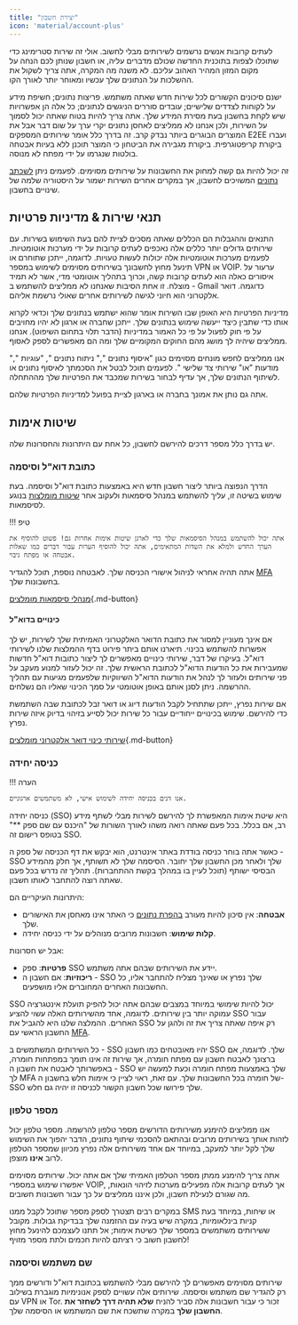 ```yaml
---
title: "יצירת חשבון"
icon: 'material/account-plus'
---
```


לעתים קרובות אנשים נרשמים לשירותים מבלי לחשוב. אולי זה שירות סטרימינג כדי שתוכלו לצפות בתוכנית החדשה שכולם מדברים עליה, או חשבון שנותן לכם הנחה על מקום המזון המהיר האהוב עליכם. לא משנה מה המקרה, אתה צריך לשקול את ההשלכות על הנתונים שלך עכשיו ומאוחר יותר לאורך הקו.

ישנם סיכונים הקשורים לכל שירות חדש שאתה משתמש. פריצות נתונים; חשיפת מידע על לקוחות לצדדים שלישיים; עובדים סוררים הניגשים לנתונים; כל אלה הן אפשרויות שיש לקחת בחשבון בעת מסירת המידע שלך. אתה צריך להיות בטוח שאתה יכול לסמוך על השירות, ולכן אנחנו לא ממליצים לאחסן נתונים יקרי ערך על שום דבר אבל את המוצרים הבוגרים ביותר נבדק קרב. זה בדרך כלל אומר שירותים המספקים E2EE ועברו ביקורת קריפטוגרפית. ביקורת מגבירה את הביטחון כי המוצר תוכנן ללא בעיות אבטחה בולטות שנגרמו על ידי מפתח לא מנוסה.

זה יכול להיות גם קשה למחוק את החשבונות על שירותים מסוימים. לפעמים ניתן [לשכתב נתונים](account-deletion.md#overwriting-account-information) המשויכים לחשבון, אך במקרים אחרים השירות ישמור על היסטוריה שלמה של שינויים בחשבון.

## תנאי שירות & מדיניות פרטיות

התנאים וההגבלות הם הכללים שאתה מסכים לציית להם בעת השימוש בשירות. עם שירותים גדולים יותר כללים אלה נאכפים לעתים קרובות על ידי מערכות אוטומטיות. לפעמים מערכות אוטומטיות אלה יכולות לעשות טעויות. לדוגמה, ייתכן שתוחרם או תינעל מחוץ לחשבונך בשירותים מסוימים לשימוש במספר VPN או VOIP. ערעור על איסורים כאלה הוא לעתים קרובות קשה, וכרוך בתהליך אוטומטי מדי, אשר לא תמיד מוצלח. זו אחת הסיבות שאנחנו לא ממליצים להשתמש ב - Gmail כדוגמה. דואר אלקטרוני הוא חיוני לגישה לשירותים אחרים שאולי נרשמת אליהם.

מדיניות הפרטיות היא האופן שבו השירות אומר שהוא ישתמש בנתונים שלך וכדאי לקרוא אותו כדי שתבין כיצד ייעשה שימוש בנתונים שלך. ייתכן שחברה או ארגון לא יהיו מחויבים על פי חוק לפעול על פי כל האמור במדיניות (הדבר תלוי בתחום השיפוט). אנחנו ממליצים שיהיה לך מושג מהם החוקים המקומיים שלך ומה הם מאפשרים לספק לאסוף.

אנו ממליצים לחפש מונחים מסוימים כגון "איסוף נתונים "," ניתוח נתונים ", "עוגיות "," מודעות "או" שירותי צד שלישי ". לפעמים תוכל לבטל את הסכמתך לאיסוף נתונים או לשיתוף הנתונים שלך, אך עדיף לבחור בשירות שמכבד את הפרטיות שלך מההתחלה.

אתה גם נותן את אמונך בחברה או בארגון לציית בפועל למדיניות הפרטיות שלהם.

## שיטות אימות

יש בדרך כלל מספר דרכים להירשם לחשבון, כל אחת עם היתרונות והחסרונות שלה.

### כתובת דוא"ל וסיסמה

הדרך הנפוצה ביותר ליצור חשבון חדש היא באמצעות כתובת דוא"ל וסיסמה. בעת שימוש בשיטה זו, עליך להשתמש במנהל סיסמאות ולעקוב אחר [שיטות מומלצות](passwords-overview.md) בנוגע לסיסמאות.

!!! טיפ

    אתה יכול להשתמש במנהל הסיסמאות שלך כדי לארגן שיטות אימות אחרות גם! פשוט להוסיף את הערך החדש ולמלא את השדות המתאימים, אתה יכול להוסיף הערות עבור דברים כמו שאלות אבטחה או מפתח גיבוי.

אתה תהיה אחראי לניהול אישורי הכניסה שלך. לאבטחה נוספת, תוכל להגדיר [MFA](multi-factor-authentication.md) בחשבונות שלך.

[מנהלי סיסמאות מומלצים](../passwords.md ""){.md-button}

#### כינויים בדוא"ל

אם אינך מעוניין למסור את כתובת הדואר האלקטרוני האמיתית שלך לשירות, יש לך אפשרות להשתמש בכינוי. תיארנו אותם ביתר פירוט בדף ההמלצות שלנו לשירותי דוא"ל. בעיקרו של דבר, שירותי כינויים מאפשרים לך ליצור כתובות דוא"ל חדשות שמעבירות את כל הודעות הדוא"ל לכתובת הראשית שלך. זה יכול לעזור למנוע מעקב על פני שירותים ולעזור לך לנהל את הודעות הדוא"ל השיווקיות שלפעמים מגיעות עם תהליך ההרשמה. ניתן לסנן אותם באופן אוטומטי על סמך הכינוי שאליו הם נשלחים.

אם שירות נפרץ, ייתכן שתתחיל לקבל הודעות דיוג או דואר זבל לכתובת שבה השתמשת כדי להירשם. שימוש בכינויים ייחודיים עבור כל שירות יכול לסייע בזיהוי בדיוק איזה שירות נפרץ.

[שירותי כינוי דואר אלקטרוני מומלצים](../email.md#email-aliasing-services ""){.md-button}

### כניסה יחידה

!!! הערה

    אנו דנים בכניסה יחידה לשימוש אישי, לא משתמשים ארגוניים.

כניסה יחידה (SSO) היא שיטת אימות המאפשרת לך להירשם לשירות מבלי לשתף מידע רב, אם בכלל. בכל פעם שאתה רואה משהו לאורך השורות של "היכנס עם שם ספק **" בטופס רישום זה SSO.

כאשר אתה בוחר כניסה בודדת באתר אינטרנט, הוא יבקש את דף הכניסה של ספק ה - SSO שלך ולאחר מכן החשבון שלך יחובר. הסיסמה שלך לא תשותף, אך חלק מהמידע הבסיסי ישותף (תוכל לעיין בו במהלך בקשת ההתחברות). תהליך זה נדרש בכל פעם שאתה רוצה להתחבר לאותו חשבון.

היתרונות העיקריים הם:

- **אבטחה**: אין סיכון להיות מעורב [בהפרת נתונים](https://en.wikipedia.org/wiki/Data_breach) כי האתר אינו מאחסן את האישורים שלך.
- **קלות שימוש**: חשבונות מרובים מנוהלים על ידי כניסה יחידה.

אבל יש חסרונות:

- **פרטיות**: ספק SSO יידע את השירותים שבהם אתה משתמש.
- **ריכוזיות**: אם חשבון ה - SSO שלך נפרץ או שאינך מצליח להתחבר אליו, כל החשבונות האחרים המחוברים אליו מושפעים.

SSO יכול להיות שימושי במיוחד במצבים שבהם אתה יכול להפיק תועלת אינטגרציה עמוקה יותר בין שירותים. לדוגמה, אחד מהשירותים האלה עשוי להציע SSO עבור האחרים. ההמלצה שלנו היא להגביל את SSO רק איפה שאתה צריך את זה ולהגן על החשבון הראשי עם [MFA](multi-factor-authentication.md).

כל השירותים המשתמשים ב - SSO יהיו מאובטחים כמו חשבון SSO שלך. לדוגמה, אם ברצונך לאבטח חשבון עם מפתח חומרה, אך שירות זה אינו תומך במפתחות חומרה, באפשרותך לאבטח את חשבון ה - SSO שלך באמצעות מפתח חומרה וכעת למעשה יש לך MFA של חומרה בכל החשבונות שלך. עם זאת, ראוי לציין כי אימות חלש בחשבון ה-SSO שלך פירושו שכל חשבון הקשור לכניסה זו יהיה גם חלש.

### מספר טלפון

אנו ממליצים להימנע משירותים הדורשים מספר טלפון להרשמה. מספר טלפון יכול לזהות אותך בשירותים מרובים ובהתאם להסכמי שיתוף נתונים, הדבר יהפוך את השימוש שלך לקל יותר למעקב, במיוחד אם אחד משירותים אלה נפרץ מכיוון שמספר הטלפון לרוב **אינו** מוצפן.

אתה צריך להימנע ממתן מספר הטלפון האמיתי שלך אם אתה יכול. שירותים מסוימים יאפשרו שימוש במספרי VOIP, אך לעתים קרובות אלה מפעילים מערכות לזיהוי הונאות, מה שגורם לנעילת חשבון, ולכן איננו ממליצים על כך עבור חשבונות חשובים.

במקרים רבים תצטרך לספק מספר שתוכל לקבל ממנו SMS או שיחות, במיוחד בעת קניות בינלאומיות, במקרה שיש בעיה עם ההזמנה שלך בבדיקת גבולות. מקובל ששירותים משתמשים במספר שלך כשיטת אימות; אל תתנו לעצמכם להינעל מחוץ לחשבון חשוב כי רציתם להיות חכמים ולתת מספר מזויף!

### שם משתמש וסיסמה

שירותים מסוימים מאפשרים לך להירשם מבלי להשתמש בכתובת דוא"ל ודורשים ממך רק להגדיר שם משתמש וסיסמה. שירותים אלה עשויים לספק אנונימיות מוגברת בשילוב עם VPN או Tor. זכור כי עבור חשבונות אלה סביר להניח **שלא תהיה דרך לשחזר את החשבון שלך** במקרה שתשכח את שם המשתמש או הסיסמה שלך.
